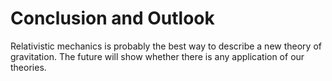 
# Conclusion and Outlook

Relativistic mechanics is probably the best way to describe a new theory of gravitation.
The future will show whether there is any application of our theories. 

